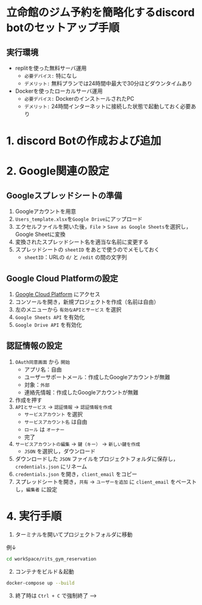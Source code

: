 # 立命館のジム予約を簡略化するdiscord botのセットアップ手順

## 実行環境
- replitを使った無料サーバ運用
   - `必要デバイス:` 特になし
   - `デメリット:` 無料プランでは24時間中最大で30分ほどダウンタイムあり
- Dockerを使ったローカルサーバ運用
   - `必要デバイス:` DockerのインストールされたPC
   - `デメリット:` 24時間インターネットに接続した状態で起動しておく必要あり

# 1. discord Botの作成および追加
<!-- あとで追記する -->

# 2. Google関連の設定
## Googleスプレッドシートの準備
1. Googleアカウントを用意
1. `Users_template.xlsx`を`Google Drive`にアップロード
1. エクセルファイルを開いた後，`File` > `Save as Google Sheets`を選択し，Google Sheetに変換
1. 変換されたスプレッドシート名を適当な名前に変更する
1. スプレッドシートの `sheetID` をあとで使うのでメモしておく
   - `sheetID`：URLの `d/` と `/edit` の間の文字列

## Google Cloud Platformの設定
1. [Google Cloud Platform](https://console.cloud.google.com/) にアクセス
2. コンソールを開き，新規プロジェクトを作成（名前は自由）
3. 左のメニューから `有効なAPIとサービス` を選択
4. `Google Sheets API` を有効化
5. `Google Drive API` を有効化

## 認証情報の設定
1. `OAuth同意画面` から `開始`
   - アプリ名：自由
   - ユーザーサポートメール：作成したGoogleアカウントが無難
   - 対象：`外部`
   - 連絡先情報：作成したGoogleアカウントが無難
2. 作成を押す
3. `APIとサービス` → `認証情報` → `認証情報を作成`
   - `サービスアカウント` を選択
   - `サービスアカウント名` は自由
   - `ロール` は `オーナー`
   - 完了
4. `サービスアカウントの編集` → `鍵（キー）` → `新しい鍵を作成`
   - `JSON` を選択し，ダウンロード
5. ダウンロードした `JSON` ファイルをプロジェクトフォルダに保存し， `credentials.json` にリネーム
6. `credentials.json` を開き，`client_email` をコピー
7. スプレッドシートを開き，`共有` → `ユーザーを追加` に `client_email` をペーストし，`編集者` に設定

<!-- envファイル系はローカルのDockerとreplit使うバージョンで少し異なる（replitではenvファイルは非推奨？）ことを書く -->
<!-- # 3. `.env` ファイルの作成
1. `.env`ファイルをプロジェクトのルートディレクトリに作成
1. `.env.example` ファイルを参考に，さきほどメモした情報を `.env` ファイルに記述
```sh
DISCORD_BOT_TOKEN = （作成したBotのトークン）
USERS_SHEET_ID = （スプレッドシートID）
```

<!--
   replit使う場合のやつ
## サーバに定期通信を行うためのGAS (Google Apps Script)の環境構築
   1. GASプロジェクトの作成
   1. GASコードのコピペ
   1. 変数の設定（プロジェクトセッティングのとこから設定する）
   1. トリガーを1分毎に設定
-->

# 4. 実行手順
1. ターミナルを開いてプロジェクトフォルダに移動

例↓
```sh
cd workSpace/rits_gym_reservation
```

2. コンテナをビルド＆起動
```sh
docker-compose up --build
```

3. 終了時は `Ctrl + C` で強制終了 -->

<!-- # 5. bot利用方法 -->
<!-- あとで追記する（コマンドの使い方とか） -->